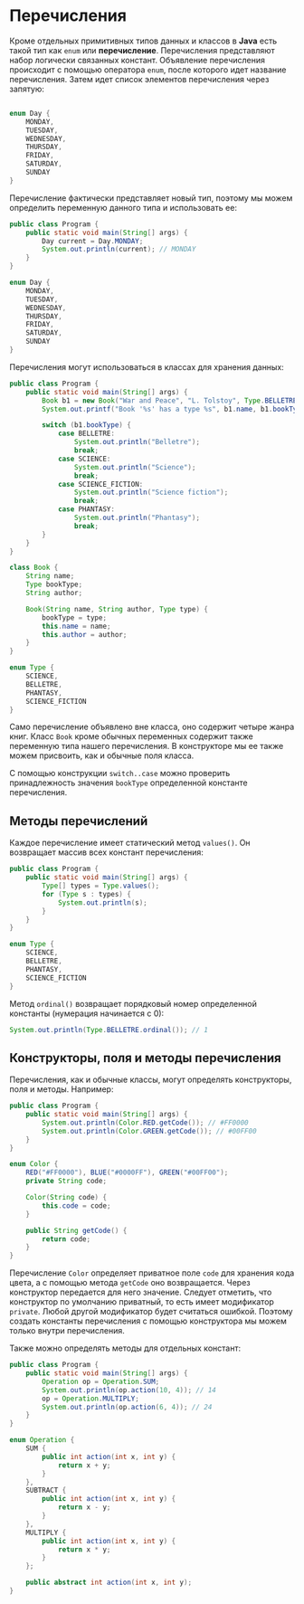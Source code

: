 # Перечисления
Кроме отдельных примитивных типов данных и классов в **Java** есть такой тип как `enum` или **перечисление**. Перечисления представляют набор логически связанных констант. Объявление перечисления происходит с помощью оператора `enum`, после которого идет название перечисления. Затем идет список элементов перечисления через запятую:
```java

enum Day {
    MONDAY,
    TUESDAY,
    WEDNESDAY,
    THURSDAY,
    FRIDAY,
    SATURDAY,
    SUNDAY
}
```

Перечисление фактически представляет новый тип, поэтому мы можем определить переменную данного типа и использовать ее:

```java
public class Program {
    public static void main(String[] args) {
        Day current = Day.MONDAY;
        System.out.println(current); // MONDAY
    }
}

enum Day {
    MONDAY,
    TUESDAY,
    WEDNESDAY,
    THURSDAY,
    FRIDAY,
    SATURDAY,
    SUNDAY
}
```

Перечисления могут использоваться в классах для хранения данных:

```java
public class Program {
    public static void main(String[] args) {
        Book b1 = new Book("War and Peace", "L. Tolstoy", Type.BELLETRE);
        System.out.printf("Book '%s' has a type %s", b1.name, b1.bookType);

        switch (b1.bookType) {
            case BELLETRE:
                System.out.println("Belletre");
                break;
            case SCIENCE:
                System.out.println("Science");
                break;
            case SCIENCE_FICTION:
                System.out.println("Science fiction");
                break;
            case PHANTASY:
                System.out.println("Phantasy");
                break;
        }
    }
}

class Book {
    String name;
    Type bookType;
    String author;

    Book(String name, String author, Type type) {
        bookType = type;
        this.name = name;
        this.author = author;
    }
}

enum Type {
    SCIENCE,
    BELLETRE,
    PHANTASY,
    SCIENCE_FICTION
}
```

Само перечисление объявлено вне класса, оно содержит четыре жанра книг. Класс `Book` кроме обычных переменных содержит также переменную типа нашего перечисления. В конструкторе мы ее также можем присвоить, как и обычные поля класса.

С помощью конструкции `switch..case` можно проверить принадлежность значения `bookType` определенной константе перечисления.


## Методы перечислений
Каждое перечисление имеет статический метод `values()`. Он возвращает массив всех констант перечисления:

```java
public class Program {
    public static void main(String[] args) {
        Type[] types = Type.values();
        for (Type s : types) {
            System.out.println(s);
        }
    }
}

enum Type {
    SCIENCE,
    BELLETRE,
    PHANTASY,
    SCIENCE_FICTION
}
```

Метод `ordinal()` возвращает порядковый номер определенной константы (нумерация начинается с 0):

```java
System.out.println(Type.BELLETRE.ordinal()); // 1
```


## Конструкторы, поля и методы перечисления
Перечисления, как и обычные классы, могут определять конструкторы, поля и методы. Например:

```java
public class Program {
    public static void main(String[] args) {
        System.out.println(Color.RED.getCode()); // #FF0000
        System.out.println(Color.GREEN.getCode()); // #00FF00
    }
}

enum Color {
    RED("#FF0000"), BLUE("#0000FF"), GREEN("#00FF00");
    private String code;

    Color(String code) {
        this.code = code;
    }

    public String getCode() {
        return code;
    }
}
```

Перечисление `Color` определяет приватное поле `code` для хранения кода цвета, а с помощью метода `getCode` оно возвращается. Через конструктор передается для него значение. Следует отметить, что конструктор по умолчанию приватный, то есть имеет модификатор `private`. Любой другой модификатор будет считаться ошибкой. Поэтому создать константы перечисления с помощью конструктора мы можем только внутри перечисления.

Также можно определять методы для отдельных констант:

```java
public class Program {
    public static void main(String[] args) {
        Operation op = Operation.SUM;
        System.out.println(op.action(10, 4)); // 14
        op = Operation.MULTIPLY;
        System.out.println(op.action(6, 4)); // 24
    }
}

enum Operation {
    SUM {
        public int action(int x, int y) {
            return x + y;
        }
    },
    SUBTRACT {
        public int action(int x, int y) {
            return x - y;
        }
    },
    MULTIPLY {
        public int action(int x, int y) {
            return x * y;
        }
    };

    public abstract int action(int x, int y);
}
```